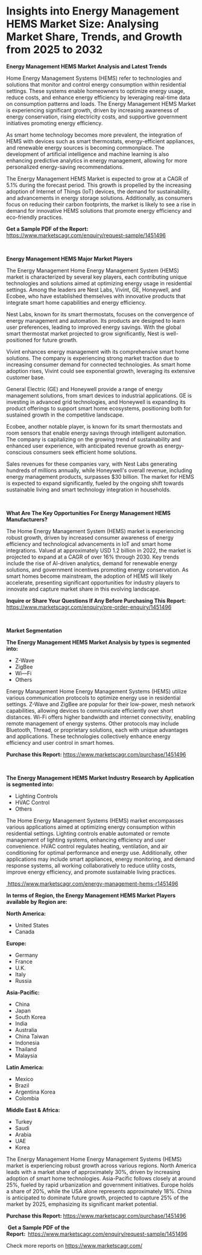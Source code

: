 <p><h1>Insights into Energy Management HEMS Market Size: Analysing Market Share, Trends, and Growth from 2025 to 2032</h1></p><p><strong>Energy Management HEMS Market Analysis and Latest Trends</strong></p>
<p><p>Home Energy Management Systems (HEMS) refer to technologies and solutions that monitor and control energy consumption within residential settings. These systems enable homeowners to optimize energy usage, reduce costs, and enhance energy efficiency by leveraging real-time data on consumption patterns and loads. The Energy Management HEMS Market is experiencing significant growth, driven by increasing awareness of energy conservation, rising electricity costs, and supportive government initiatives promoting energy efficiency.</p><p>As smart home technology becomes more prevalent, the integration of HEMS with devices such as smart thermostats, energy-efficient appliances, and renewable energy sources is becoming commonplace. The development of artificial intelligence and machine learning is also enhancing predictive analytics in energy management, allowing for more personalized energy-saving recommendations.</p><p>The Energy Management HEMS Market is expected to grow at a CAGR of 5.1% during the forecast period. This growth is propelled by the increasing adoption of Internet of Things (IoT) devices, the demand for sustainability, and advancements in energy storage solutions. Additionally, as consumers focus on reducing their carbon footprints, the market is likely to see a rise in demand for innovative HEMS solutions that promote energy efficiency and eco-friendly practices.</p></p>
<p><strong>Get a Sample PDF of the Report:&nbsp;</strong> <a href="https://www.marketscagr.com/enquiry/request-sample/1451496?utm_campaign=2756&utm_medium=2&utm_source=Github&utm_content=ia&utm_term=11042025&utm_id=energy-management-hems">https://www.marketscagr.com/enquiry/request-sample/1451496</a></p>
<p>&nbsp;</p>
<p><strong>Energy Management HEMS Major Market Players</strong></p>
<p><p>The Energy Management Home Energy Management System (HEMS) market is characterized by several key players, each contributing unique technologies and solutions aimed at optimizing energy usage in residential settings. Among the leaders are Nest Labs, Vivint, GE, Honeywell, and Ecobee, who have established themselves with innovative products that integrate smart home capabilities and energy efficiency.</p><p>Nest Labs, known for its smart thermostats, focuses on the convergence of energy management and automation. Its products are designed to learn user preferences, leading to improved energy savings. With the global smart thermostat market projected to grow significantly, Nest is well-positioned for future growth.</p><p>Vivint enhances energy management with its comprehensive smart home solutions. The company is experiencing strong market traction due to increasing consumer demand for connected technologies. As smart home adoption rises, Vivint could see exponential growth, leveraging its extensive customer base.</p><p>General Electric (GE) and Honeywell provide a range of energy management solutions, from smart devices to industrial applications. GE is investing in advanced grid technologies, and Honeywell is expanding its product offerings to support smart home ecosystems, positioning both for sustained growth in the competitive landscape.</p><p>Ecobee, another notable player, is known for its smart thermostats and room sensors that enable energy savings through intelligent automation. The company is capitalizing on the growing trend of sustainability and enhanced user experience, with anticipated revenue growth as energy-conscious consumers seek efficient home solutions.</p><p>Sales revenues for these companies vary, with Nest Labs generating hundreds of millions annually, while Honeywell's overall revenue, including energy management products, surpasses $30 billion. The market for HEMS is expected to expand significantly, fueled by the ongoing shift towards sustainable living and smart technology integration in households.</p></p>
<p>&nbsp;</p>
<p><strong>What Are The Key Opportunities For Energy Management HEMS Manufacturers?</strong></p>
<p><p>The Home Energy Management System (HEMS) market is experiencing robust growth, driven by increased consumer awareness of energy efficiency and technological advancements in IoT and smart home integrations. Valued at approximately USD 1.2 billion in 2022, the market is projected to expand at a CAGR of over 16% through 2030. Key trends include the rise of AI-driven analytics, demand for renewable energy solutions, and government incentives promoting energy conservation. As smart homes become mainstream, the adoption of HEMS will likely accelerate, presenting significant opportunities for industry players to innovate and capture market share in this evolving landscape.</p></p>
<p><strong>Inquire or Share Your Questions If Any Before Purchasing This Report:</strong> <a href="https://www.marketscagr.com/enquiry/pre-order-enquiry/1451496?utm_campaign=2756&utm_medium=2&utm_source=Github&utm_content=ia&utm_term=11042025&utm_id=energy-management-hems">https://www.marketscagr.com/enquiry/pre-order-enquiry/1451496</a></p>
<p>&nbsp;</p>
<p><strong>Market Segmentation</strong></p>
<p><strong>The Energy Management HEMS Market Analysis by types is segmented into:</strong></p>
<p><ul><li>Z-Wave</li><li>ZigBee</li><li>Wi—Fi</li><li>Others</li></ul></p>
<p><p>Energy Management Home Energy Management Systems (HEMS) utilize various communication protocols to optimize energy use in residential settings. Z-Wave and ZigBee are popular for their low-power, mesh network capabilities, allowing devices to communicate efficiently over short distances. Wi-Fi offers higher bandwidth and internet connectivity, enabling remote management of energy systems. Other protocols may include Bluetooth, Thread, or proprietary solutions, each with unique advantages and applications. These technologies collectively enhance energy efficiency and user control in smart homes.</p></p>
<p><strong>Purchase this Report:&nbsp;</strong><a href="https://www.marketscagr.com/purchase/1451496?utm_campaign=2756&utm_medium=2&utm_source=Github&utm_content=ia&utm_term=11042025&utm_id=energy-management-hems">https://www.marketscagr.com/purchase/1451496</a></p>
<p>&nbsp;</p>
<p><strong>The Energy Management HEMS Market Industry Research by Application is segmented into:</strong></p>
<p><ul><li>Lighting Controls</li><li>HVAC Control</li><li>Others</li></ul></p>
<p><p>The Home Energy Management Systems (HEMS) market encompasses various applications aimed at optimizing energy consumption within residential settings. Lighting controls enable automated or remote management of lighting systems, enhancing efficiency and user convenience. HVAC control regulates heating, ventilation, and air conditioning for optimal performance and energy use. Additionally, other applications may include smart appliances, energy monitoring, and demand response systems, all working collaboratively to reduce utility costs, improve energy efficiency, and promote sustainable living practices.</p></p>
<p><a href="https://www.marketscagr.com/energy-management-hems-r1451496?utm_campaign=2756&utm_medium=2&utm_source=Github&utm_content=ia&utm_term=11042025&utm_id=energy-management-hems">&nbsp;https://www.marketscagr.com/energy-management-hems-r1451496</a></p>
<p><strong>In terms of Region, the Energy Management HEMS Market Players available by Region are:</strong></p>
<p>
    <p> <strong> North America: </strong>
        <ul>
            <li>United States</li>
            <li>Canada</li>
        </ul>
        </p> 
    <p> <strong> Europe: </strong>
        <ul>
            <li>Germany</li>
            <li>France</li>
            <li>U.K.</li>
            <li>Italy</li>
            <li>Russia</li>
        </ul>
        </p> 
    <p> <strong> Asia-Pacific: </strong>
        <ul>
            <li>China</li>
            <li>Japan</li>
            <li>South Korea</li>
            <li>India</li>
            <li>Australia</li>
            <li>China Taiwan</li>
            <li>Indonesia</li>
            <li>Thailand</li>
            <li>Malaysia</li>
        </ul>
        </p> 
    <p> <strong> Latin America: </strong>
        <ul>
            <li>Mexico</li>
            <li>Brazil</li>
            <li>Argentina Korea</li>
            <li>Colombia</li>
        </ul>
        </p> 
    <p> <strong> Middle East & Africa: </strong>
        <ul>
            <li>Turkey</li>
            <li>Saudi</li>
            <li>Arabia</li>
            <li>UAE</li>
            <li>Korea</li>
        </ul>
    </p>
    </p>
<p><p>The Energy Management Home Energy Management Systems (HEMS) market is experiencing robust growth across various regions. North America leads with a market share of approximately 30%, driven by increasing adoption of smart home technologies. Asia-Pacific follows closely at around 25%, fueled by rapid urbanization and government initiatives. Europe holds a share of 20%, while the USA alone represents approximately 18%. China is anticipated to dominate future growth, projected to capture 25% of the market by 2025, emphasizing its significant market potential.</p></p>
<p><strong>Purchase this Report: </strong><a href="https://www.marketscagr.com/purchase/1451496?utm_campaign=2756&utm_medium=2&utm_source=Github&utm_content=ia&utm_term=11042025&utm_id=energy-management-hems">https://www.marketscagr.com/purchase/1451496</a></p>
<p>&nbsp;<strong>Get a Sample PDF of the Report:&nbsp;&nbsp;</strong><a href="https://www.marketscagr.com/enquiry/request-sample/1451496?utm_campaign=2756&utm_medium=2&utm_source=Github&utm_content=ia&utm_term=11042025&utm_id=energy-management-hems">https://www.marketscagr.com/enquiry/request-sample/1451496</a></p>
<p><strong></strong></p>
<p>Check more reports on <a href="https://www.marketscagr.com/?utm_campaign=2756&utm_medium=2&utm_source=Github&utm_content=ia&utm_term=11042025&utm_id=energy-management-hems">https://www.marketscagr.com/</a></p>